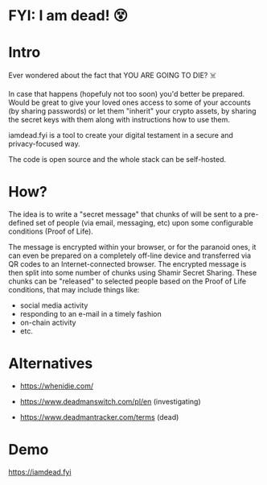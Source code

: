 # FYI: I am dead! 😵

# Intro

Ever wondered about the fact that YOU ARE GOING TO DIE? ☠️

In case that happens (hopefuly not too soon) you'd better be prepared. Would be great to give your loved ones access to some of your accounts (by sharing passwords) or let them "inherit" your crypto assets, by sharing the secret keys with them along with instructions how to use them.

iamdead.fyi is a tool to create your digital testament in a secure and privacy-focused way.

The code is open source and the whole stack can be self-hosted.

# How?

The idea is to write a "secret message" that chunks of will be sent to a pre-defined set of people (via email, messaging, etc) upon some configurable conditions (Proof of Life).

The message is encrypted within your browser, or for the paranoid ones, it can even be prepared on a completely off-line device and transferred via QR codes to an Internet-connected browser. The encrypted message is then split into some number of chunks using Shamir Secret Sharing.
These chunks can be "released" to selected people based on the Proof of Life conditions, that may include things like:
- social media activity
- responding to an e-mail in a timely fashion
- on-chain activity
- etc.

# Alternatives

- https://whenidie.com/

- https://www.deadmanswitch.com/pl/en (investigating)

- https://www.deadmantracker.com/terms (dead)

# Demo

https://iamdead.fyi
